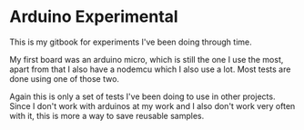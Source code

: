 # Arduino Experimental

This is my gitbook for experiments I've been doing through time.

My first board was an arduino micro, which is still the one I use the most, apart from that I also have a nodemcu which I also use a lot. Most tests are done using one of those two.

Again this is only a set of tests I've been doing to use in other projects. Since I don't work with arduinos at my work and I also don't work very often with it, this is more a way to save reusable samples.

